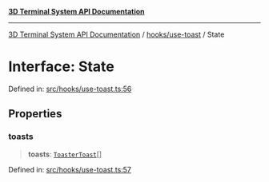 [**3D Terminal System API Documentation**](../../../README.md)

***

[3D Terminal System API Documentation](../../../README.md) / [hooks/use-toast](../README.md) / State

# Interface: State

Defined in: [src/hooks/use-toast.ts:56](https://github.com/Dicommunitas/ThreeJS_Terminal_3D/blob/5b477f54175762d5c4c643839351148d429f45bb/src/hooks/use-toast.ts#L56)

## Properties

### toasts

> **toasts**: [`ToasterToast`](../type-aliases/ToasterToast.md)[]

Defined in: [src/hooks/use-toast.ts:57](https://github.com/Dicommunitas/ThreeJS_Terminal_3D/blob/5b477f54175762d5c4c643839351148d429f45bb/src/hooks/use-toast.ts#L57)

